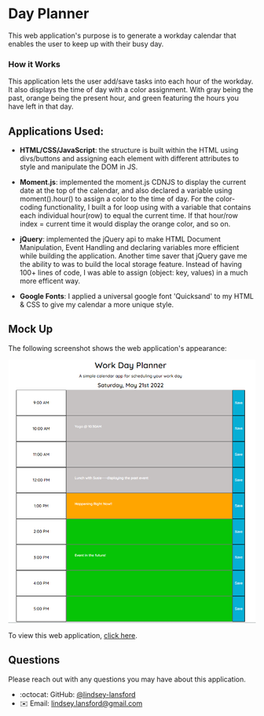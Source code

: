 # Day Planner

This web application's purpose is to generate a workday calendar that enables the user to keep up with their busy day.

### How it Works

This application lets the user add/save tasks into each hour of the workday. It also displays the time of day with a color assignment. With gray being the past, orange being the present hour, and green featuring the hours you have left in that day.

## Applications Used:

* **HTML/CSS/JavaScript**: the structure is built within the HTML using divs/buttons and assigning each element with different attributes to style and manipulate the DOM in JS.

* **Moment.js**: implemented the moment.js CDNJS to display the current date at the top of the calendar, and also declared a variable using moment().hour() to assign a color to the time of day. For the color-coding functionality, I built a for loop using with a variable that contains each individual hour(row) to equal the current time. If that hour/row index = current time it would display the orange color, and so on.

* **jQuery**: implemented the jQuery api to make HTML Document Manipulation, Event Handling and declaring variables more efficient while building the application. Another time saver that jQuery gave me the ability to was to build the local storage feature. Instead of having 100+ lines of code, I was able to assign (object: key, values) in a much more efficent way.

* **Google Fonts**: I applied a universal google font 'Quicksand' to my HTML & CSS to give my calendar a more unique style.

## Mock Up

The following screenshot shows the web application's appearance:

![](./images/screenshot.png)

To view this web application, [click here](https://lindsey-lansford.github.io/day-planner/).

## Questions

Please reach out with any questions you may have about this application.

* :octocat: GitHub: [@lindsey-lansford](https://github.com/lindsey-lansford)
* :envelope: Email: [lindsey.lansford@gmail.com](mailto:lindsey.lansford@gmail.com)